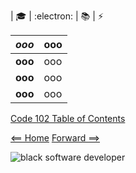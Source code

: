 | :mortar_board: | :electron: | :books: | :zap:


| ***ooo*** | ooo | 
|  :----: |  ----  |   
|  **ooo**  | ooo  | 
|  **ooo**  | ooo  |
|  **ooo**  | ooo  |


[Code 102 Table of Contents](CodeFellows_102.md)

[<== Home](README.md) [Forward ==>](404)

![black software developer](https://encrypted-tbn0.gstatic.com/images?q=tbn:ANd9GcSXN3sI-yI8SsGjgR8pVIautdJCcHdHoiYS0w&usqp=CAU)
